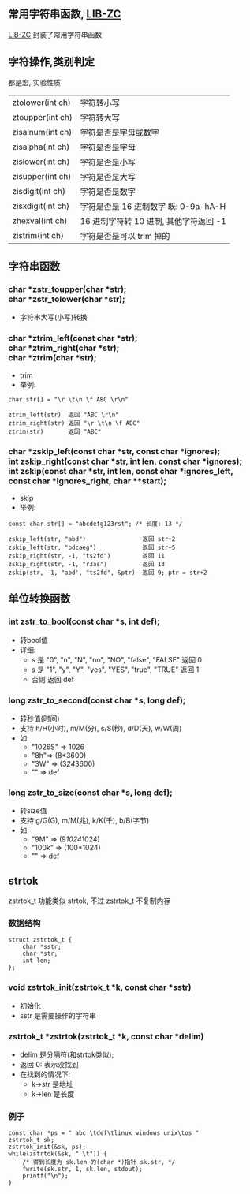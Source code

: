 <A name="readme_md" id="readme_md"></A>

## 常用字符串函数, [LIB-ZC](https://gitee.com/linuxmail/lib-zc#readme_md)


[LIB-ZC](https://gitee.com/linuxmail/lib-zc#readme_md) 封装了常用字符串函数

## 字符操作,类别判定

都是宏, 实验性质

<TABLE class="tbview" width="100%">
<TR><TD>ztolower(int ch)</TD><TD>字符转小写</TD></TR>
<TR><TD>ztoupper(int ch)</TD><TD>字符转大写</TD></TR>
<TR><TD>zisalnum(int ch)</TD><TD>字符是否是字母或数字</TD></TR>
<TR><TD>zisalpha(int ch)</TD><TD>字符是否是字母</TD></TR>
<TR><TD>zislower(int ch)</TD><TD>字符是否是小写</TD></TR>
<TR><TD>zisupper(int ch)</TD><TD>字符是否是大写</TD></TR>
<TR><TD>zisdigit(int ch)</TD><TD>字符是否是数字</TD></TR>
<TR><TD>zisxdigit(int ch)</TD><TD>字符是否是 16 进制数字 既: 0-9a-hA-H</TD></TR>
<TR><TD>zhexval(int ch)</TD><TD>16 进制字符转 10 进制, 其他字符返回 -1</TD></TR>
<TR><TD>zistrim(int ch)</TD><TD>字符是否是可以 trim 掉的</TD></TR>
</TABLE>

## 字符串函数

### char *zstr_toupper(char *str);<BR />char *zstr_tolower(char *str);

* 字符串大写(小写)转换

### char *ztrim_left(const char *str);<BR />char *ztrim_right(char *str);<BR />char *ztrim(char *str);

* trim
* 举例:

```
char str[] = "\r \t\n \f ABC \r\n"

ztrim_left(str)  返回 "ABC \r\n"
ztrim_right(str) 返回 "\r \t\n \f ABC"
ztrim(str)       返回 "ABC"
```

### char *zskip_left(const char *str, const char *ignores);<BR />int zskip_right(const char *str, int len, const char *ignores);<BR />int zskip(const char *str, int len, const char *ignores_left, const char *ignores_right, char **start);

* skip
* 举例:

```
const char str[] = "abcdefg123rst"; /* 长度: 13 */

zskip_left(str, "abd")                返回 str+2
zskip_left(str, "bdcaeg")             返回 str+5
zskip_right(str, -1, "ts2fd")         返回 11
zskip_right(str, -1, "r3as")          返回 13
zskip(str, -1, "abd', "ts2fd", &ptr)  返回 9; ptr = str+2
```

## 单位转换函数

### int zstr_to_bool(const char *s, int def);

* 转bool值
* 详细:
    * s 是 "0", "n", "N", "no", "NO", "false", "FALSE" 返回 0
    * s 是 "1", "y", "Y", "yes", "YES", "true", "TRUE" 返回 1
    * 否则 返回 def 

### long zstr_to_second(const char *s, long def);</h3>

* 转秒值(时间)
* 支持 h/H(小时), m/M(分), s/S(秒), d/D(天), w/W(周)
* 如:
    * "1026S" =&gt; 1026
    * "8h"=&gt; (8*3600)
    * "3W" =&gt; (3*24*3600)
    * "" =&gt; def

### long zstr_to_size(const char *s, long def);

* 转size值
* 支持 g/G(G), m/M(兆), k/K(千), b/B(字节)
* 如:
    * "9M" =&gt; (9*1024*1024)
    * "100k" =&gt; (100*1024)
    * "" =&gt; def

## strtok

zstrtok_t 功能类似 strtok, 不过 zstrtok_t 不复制内存

### 数据结构

```
struct zstrtok_t {
    char *sstr;
    char *str;
    int len;
};
```

### void zstrtok_init(zstrtok_t *k, const char *sstr)

* 初始化
* sstr 是需要操作的字符串

### zstrtok_t *zstrtok(zstrtok_t *k, const char *delim)

* delim 是分隔符(和strtok类似);
* 返回 0: 表示没找到
* 在找到的情况下:
    * k->str 是地址
    * k->len 是长度

### 例子

```
const char *ps = " abc \tdef\tlinux windows unix\tos "
zstrtok_t sk;
zstrtok_init(&sk, ps);
while(zstrtok(&sk, " \t")) {
    /* 得到长度为 sk.len 的(char *)指针 sk.str, */
    fwrite(sk.str, 1, sk.len, stdout);
    printf("\n");
}
```

